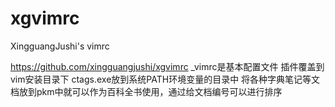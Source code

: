 ﻿# xgvimrc
XingguangJushi's vimrc

https://github.com/xingguangjushi/xgvimrc
_vimrc是基本配置文件
插件覆盖到vim安装目录下
ctags.exe放到系统PATH环境变量的目录中
将各种字典笔记等文档放到pkm中就可以作为百科全书使用，通过给文档编号可以进行排序
